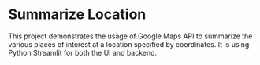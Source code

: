 # Summarize Location
This project demonstrates the usage of Google Maps API to summarize the various places of interest at a location specified by coordinates. It is using Python Streamlit for both the UI and backend.
